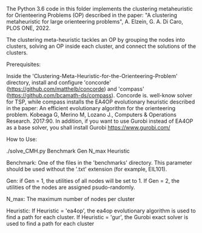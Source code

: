 The Python 3.6 code in this folder implements the clustering metaheuristic for Orienteering Problems (OP) described in the paper:
"A clustering metaheuristic for large orienteering problems", A. Elzein, G. A. Di Caro, PLOS ONE, 2022.

The clustering meta-heuristic tackles an OP by grouping the nodes into clusters, solving an OP inside each cluster, and connect the solutions of the clusters.


Prerequisites:

Inside the 'Clustering-Meta-Heuristic-for-the-Orienteering-Problem' directory, install and configure 'concorde' (https://github.com/matthelb/concorde) and 'compass' (https://github.com/bcamath-ds/compass). 
Concorde is. well-know solver for TSP, while compass installs the EA4OP evolutionary heuristic described in the paper: 
An efficient evolutionary algorithm for the orienteering problem. Kobeaga G, Merino M, Lozano J., Computers & Operations Research. 2017:90.
In addition, if you want to use Gurobi instead of EA4OP as a base solver, you shall install Gurobi https://www.gurobi.com/



How to Use:

./solve_CMH.py Benchmark Gen N_max Heuristic


Benchmark: One of the files in the 'benchmarks' directory. This parameter should be used without the '.txt' extension (for example, EIL101).

Gen: if Gen = 1, the utilities of all nodes will be set to 1. If Gen = 2, the utilities of the nodes are assigned psudo-randomly.

N_max: The maximum number of nodes per cluster

Heuristic: If Heuristic = 'ea4op', the ea4op evolutionary algorithm is used to find a path for each cluster. If Heuristic = 'gur', the Gurobi exact solver is used to find a path for each cluster
